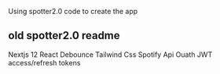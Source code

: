 Using spotter2.0 code to create the app

## old spotter2.0 readme
Nextjs 12
React
Debounce
Tailwind Css
Spotify Api
Ouath JWT
access/refresh tokens
